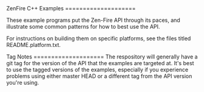 <A name="toc1-1" title="ZenFire C++ Examples" />
ZenFire C++ Examples
====================

These example programs put the Zen-Fire API through its paces, and illustrate
some common patterns for how to best use the API.

For instructions on building them on specific platforms, see the files titled
README.platform.txt.

<A name="toc1-11" title="Tag Notes" />
Tag Notes
====================
The respository will generally have a git tag for the version of the API that the examples are targeted at.  It's best to use the tagged versions of the examples, especially if you experience problems using either master HEAD or a different tag from the API version you're using.
